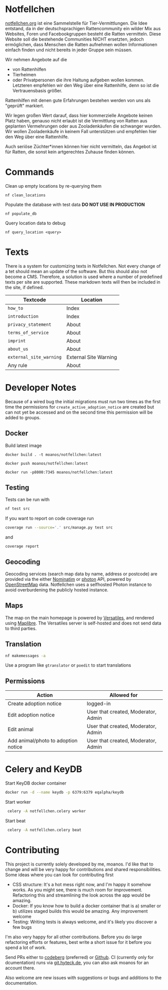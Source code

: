 # Notfellchen

[notfellchen.org](https://notfellchen.org) ist eine Sammelstelle für Tier-Vermittlungen. Die Idee entstand, da in der
deutschsprachigen Rattencommunity ein wilder Mix aus Websites, Foren und Facebookgruppen besteht die Ratten vermitteln.
Diese Website soll die bestehende Communities NICHT ersetzten, jedoch ermöglichen, dass Menschen die Ratten aufnehmen
wollen Informationen einfach finden und nicht bereits in jeder Gruppe sein müssen.

Wir nehmen Angebote auf die

* von Rattenhilfen
* Tierheimen
* oder Privatpersonen die ihre Haltung aufgeben wollen
  kommen. Letzteren empfehlen wir den Weg über eine Rattenhilfe, denn so ist die Vertrauensbasis größer.

Rattenhilfen mit denen gute Erfahrungen bestehen werden von uns als "geprüft" markiert.

Wir legen großen Wert darauf, dass hier kommerzielle Angebote keinen Platz haben, genauso nicht erlaubt ist die
Vermittlung von Ratten aus geplanten Vermehrungen oder aus Zooladenkäufen die schwanger wurden. Wir wollen Zooladenkäufe
in keinem Fall unterstützen und empfehlen hier den Weg über eine Rattenhilfe.

Auch seriöse Züchter\*innen können hier nicht vermitteln, das Angebot ist für Ratten, die sonst kein artgerechtes
Zuhause finden können.

# Commands

Clean up empty locations by re-querying them

```shell
nf clean_locations
```

Populate the database with test data **DO NOT USE IN PRODUCTION**
```shell
nf populate_db
```

Query location data to debug
```shell
nf query_location <query>
```

# Texts

There is a system for customizing texts in Notfellchen. Not every change of a tet should mean an update of the software. But this should also not become a CMS.
Therefore, a solution is used where a number of predefined texts per site are supported. These markdown texts will then be included in the site, if defined.

| Textcode                | Location              |
|-------------------------|-----------------------|
| `how_to`                | Index                 |
| `introduction`          | Index                 |
| `privacy_statement`     | About                 |
| `terms_of_service`      | About                 |
| `imprint`               | About                 |
| `about_us`              | About                 |
| `external_site_warning` | External Site Warning |
| Any rule                | About                 |

# Developer Notes

Because of a wired bug the initial migrations must run two times as the first time the permissions
for `create_active_adoption_notice` are created but can not yet be accessed and on the second time this permission will
be added to groups.

## Docker

Build latest image

```
docker build . -t moanos/notfellchen:latest
```

```
docker push moanos/notfellchen:latest
```

```
docker run -p8000:7345 moanos/notfellchen:latest
```

## Testing

Tests can be run with

```zsh
nf test src
```

If you want to report on code coverage run

```zsh
coverage run --source='.' src/manage.py test src
```

and

```
coverage report
```

## Geocoding

Geocoding services (search map data by name, address or postcode) are provided via the
either [Nominatim](https://nominatim.org/) or [photon](https://github.com/komoot/photon) API, powered by [OpenStreetMap](https://openstreetmap.org) data.
Notfellchen uses a selfhosted Photon instance to avoid overburdening the publicly hosted instance.

## Maps

The map on the main homepage is powered by [Versatiles](https://versatiles.org), and rendered using [Maplibre](https://maplibre.org/).
The Versatiles server is self-hosted and does not send data to third parties.

## Translation

```zsh
nf makemessages -a
```

Use a program like `gtranslator` or `poedit` to start translations

## Permissions

| Action                              | Allowed for                         |
|-------------------------------------|-------------------------------------|
| Create adoption notice              | logged-in                           |
| Edit adoption notice                | User that created, Moderator, Admin |
| Edit animal                         | User that created, Moderator, Admin |
| Add animal/photo to adoption notice | User that created, Moderator, Admin |

# Celery and KeyDB

Start KeyDB docker container
```zsh
docker run -d --name keydb -p 6379:6379 eqalpha/keydb
```

Start worker
```zsh
 celery -A notfellchen.celery worker
```

Start beat
```zsh
 celery -A notfellchen.celery beat
```

# Contributing

This project is currently solely developed by me, moanos. I'd like that to change and will be very happy for contributions
and shared responsibilities. Some ideas where you can look for contributing first

* CSS structure: It's a hot mess right now, and I'm happy it somehow works. As you might see, there is much room for improvement. Refactoring this and streamlining the look across the app would be amazing.
* Docker: If you know how to build a docker container that is a) smaller or b) utilizes staged builds this would be amazing. Any improvement welcome
* Testing: Writing tests is always welcome, and it's likely you discover a few bugs

I'm also very happy for all other contributions. Before you do large refactoring efforts or features, best write a short
issue for it before you spend a lot of work.

Send PRs either to [codeberg](https://codeberg.org/moanos/notfellchen) (preferred) or [Github](https://github.com/moan0s/notfellchen).
CI (currently only for dcumentation) runs via [git.hyteck.de](https://git.hyteck.de), you can also ask moanos for an account there.

Also welcome are new issues with suggestions or bugs and additions to the documentation.
